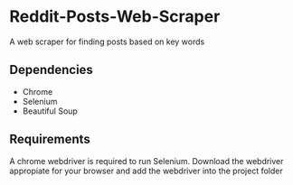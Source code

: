 # Reddit-Posts-Web-Scraper
A web scraper for finding posts based on key words
## Dependencies
 - Chrome
 - Selenium
 - Beautiful Soup
## Requirements
  A chrome webdriver is required to run Selenium. Download the webdriver appropiate for your browser and add the webdriver into the project folder
